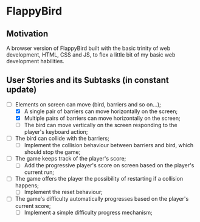 # FlappyBird

## Motivation
A browser version of FlappyBird built with the basic trinity of web development, HTML, CSS and JS, to flex a little bit of my basic web development habilities.

## User Stories and its Subtasks (in constant update)
- [ ] Elements on screen can move (bird, barriers and so on...);
  - [x] A single pair of barriers can move horizontally on the screen;
  - [x] Multiple pairs of barriers can move horizontally on the screen;
  - [ ] The bird can move vertically on the screen responding to the player's keyboard action;
- [ ] The bird can collide with the barriers;
  - [ ] Implement the collision behaviour between barriers and bird, which should stop the game;
- [ ] The game keeps track of the player's score;
  - [ ] Add the progressive player's score on screen based on the player's current run;
- [ ] The game offers the player the possibility of restarting if a collision happens;
  - [ ] Implement the reset behaviour;
- [ ] The game's difficulty automatically progresses based on the player's current score;
  - [ ] Implement a simple difficulty progress mechanism; 
